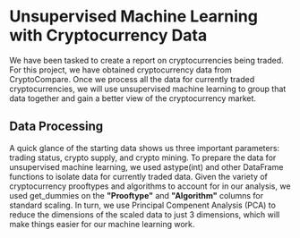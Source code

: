 # Unsupervised Machine Learning with Cryptocurrency Data
We have been tasked to create a report on cryptocurrencies being traded. For this project, we have obtained cryptocurrency data from CryptoCompare. Once we process all the data for currently traded cryptocurrencies, we will use unsupervised machine learning to group that data together and gain a better view of the cryptocurrency market.

## Data Processing
A quick glance of the starting data shows us three important parameters: trading status, crypto supply, and crypto mining. To prepare the data for unsupervised machine learning, we used astype(int) and other DataFrame functions to isolate data for currently traded data. Given the variety of cryptocurrency prooftypes and algorithms to account for in our analysis, we used get_dummies on the **"Prooftype"** and **"Algorithm"** columns for standard scaling. In turn, we use Principal Compenent Analysis (PCA) to reduce the dimensions of the scaled data to just 3 dimensions, which will make things easier for our machine learning work.
